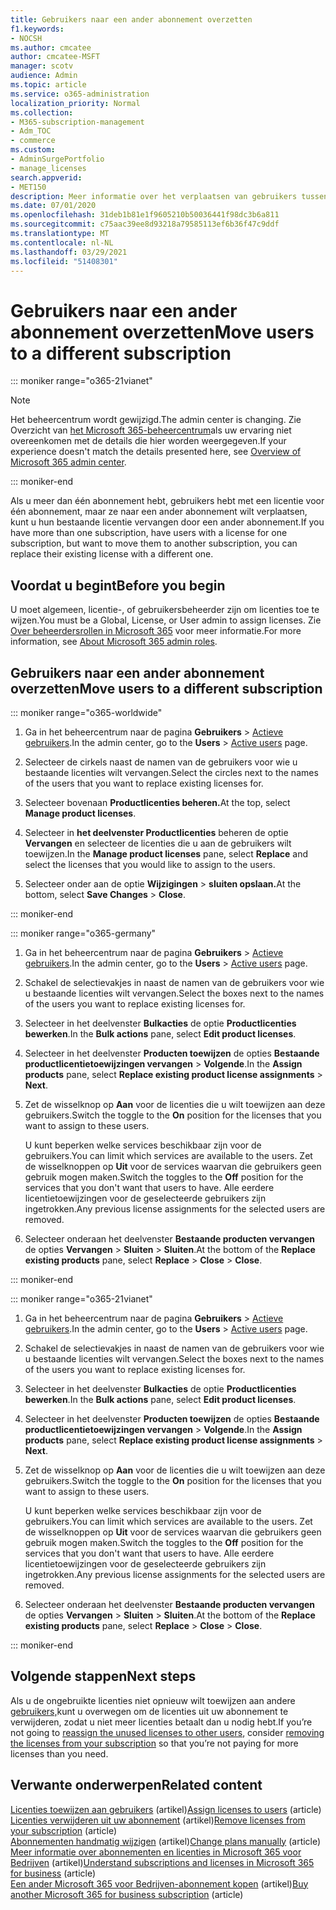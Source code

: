 ```yaml
---
title: Gebruikers naar een ander abonnement overzetten
f1.keywords:
- NOCSH
ms.author: cmcatee
author: cmcatee-MSFT
manager: scotv
audience: Admin
ms.topic: article
ms.service: o365-administration
localization_priority: Normal
ms.collection:
- M365-subscription-management
- Adm_TOC
- commerce
ms.custom:
- AdminSurgePortfolio
- manage_licenses
search.appverid:
- MET150
description: Meer informatie over het verplaatsen van gebruikers tussen abonnementen.
ms.date: 07/01/2020
ms.openlocfilehash: 31deb1b81e1f9605210b50036441f98dc3b6a811
ms.sourcegitcommit: c75aac39ee8d93218a79585113ef6b36f47c9ddf
ms.translationtype: MT
ms.contentlocale: nl-NL
ms.lasthandoff: 03/29/2021
ms.locfileid: "51408301"
---
```

# <a name="move-users-to-a-different-subscription"></a><span data-ttu-id="aadd9-103">Gebruikers naar een ander abonnement overzetten</span><span class="sxs-lookup"><span data-stu-id="aadd9-103">Move users to a different subscription</span></span>

::: moniker range="o365-21vianet"

> [!NOTE]
> <span data-ttu-id="aadd9-104">Het beheercentrum wordt gewijzigd.</span><span class="sxs-lookup"><span data-stu-id="aadd9-104">The admin center is changing.</span></span> <span data-ttu-id="aadd9-105">Zie Overzicht van [het Microsoft 365-beheercentrum](../../business-video/admin-center-overview.md)als uw ervaring niet overeenkomen met de details die hier worden weergegeven.</span><span class="sxs-lookup"><span data-stu-id="aadd9-105">If your experience doesn't match the details presented here, see [Overview of Microsoft 365 admin center](../../business-video/admin-center-overview.md).</span></span>

::: moniker-end

<span data-ttu-id="aadd9-106">Als u meer dan één abonnement hebt, gebruikers hebt met een licentie voor één abonnement, maar ze naar een ander abonnement wilt verplaatsen, kunt u hun bestaande licentie vervangen door een ander abonnement.</span><span class="sxs-lookup"><span data-stu-id="aadd9-106">If you have more than one subscription, have users with a license for one subscription, but want to move them to another subscription, you can replace their existing license with a different one.</span></span>

## <a name="before-you-begin"></a><span data-ttu-id="aadd9-107">Voordat u begint</span><span class="sxs-lookup"><span data-stu-id="aadd9-107">Before you begin</span></span>

<span data-ttu-id="aadd9-108">U moet algemeen, licentie-, of gebruikersbeheerder zijn om licenties toe te wijzen.</span><span class="sxs-lookup"><span data-stu-id="aadd9-108">You must be a Global, License, or User admin to assign licenses.</span></span> <span data-ttu-id="aadd9-109">Zie [Over beheerdersrollen in Microsoft 365](../../admin/add-users/about-admin-roles.md?view=o365-worldwide) voor meer informatie.</span><span class="sxs-lookup"><span data-stu-id="aadd9-109">For more information, see [About Microsoft 365 admin roles](../../admin/add-users/about-admin-roles.md?view=o365-worldwide).</span></span>

## <a name="move-users-to-a-different-subscription"></a><span data-ttu-id="aadd9-110">Gebruikers naar een ander abonnement overzetten</span><span class="sxs-lookup"><span data-stu-id="aadd9-110">Move users to a different subscription</span></span>

::: moniker range="o365-worldwide"

1. <span data-ttu-id="aadd9-111">Ga in het beheercentrum naar de pagina **Gebruikers** \> <a href="https://go.microsoft.com/fwlink/p/?linkid=834822" target="_blank">Actieve gebruikers</a>.</span><span class="sxs-lookup"><span data-stu-id="aadd9-111">In the admin center, go to the **Users** \> <a href="https://go.microsoft.com/fwlink/p/?linkid=834822" target="_blank">Active users</a> page.</span></span>

2. <span data-ttu-id="aadd9-112">Selecteer de cirkels naast de namen van de gebruikers voor wie u bestaande licenties wilt vervangen.</span><span class="sxs-lookup"><span data-stu-id="aadd9-112">Select the circles next to the names of the users that you want to replace existing licenses for.</span></span>

3. <span data-ttu-id="aadd9-113">Selecteer bovenaan **Productlicenties beheren.**</span><span class="sxs-lookup"><span data-stu-id="aadd9-113">At the top, select **Manage product licenses**.</span></span>

4. <span data-ttu-id="aadd9-114">Selecteer in **het deelvenster Productlicenties** beheren de optie **Vervangen**  en selecteer de licenties die u aan de gebruikers wilt toewijzen.</span><span class="sxs-lookup"><span data-stu-id="aadd9-114">In the **Manage product licenses** pane, select **Replace**  and select the licenses that you would like to assign to the users.</span></span>

5. <span data-ttu-id="aadd9-115">Selecteer onder aan de optie **Wijzigingen** \> **sluiten opslaan.**</span><span class="sxs-lookup"><span data-stu-id="aadd9-115">At the bottom, select **Save Changes** \> **Close**.</span></span>

::: moniker-end

::: moniker range="o365-germany"

1. <span data-ttu-id="aadd9-116">Ga in het beheercentrum naar de pagina **Gebruikers** \> <a href="https://go.microsoft.com/fwlink/p/?linkid=847686" target="_blank">Actieve gebruikers</a>.</span><span class="sxs-lookup"><span data-stu-id="aadd9-116">In the admin center, go to the **Users** \> <a href="https://go.microsoft.com/fwlink/p/?linkid=847686" target="_blank">Active users</a> page.</span></span>

2. <span data-ttu-id="aadd9-117">Schakel de selectievakjes in naast de namen van de gebruikers voor wie u bestaande licenties wilt vervangen.</span><span class="sxs-lookup"><span data-stu-id="aadd9-117">Select the boxes next to the names of the users you want to replace existing licenses for.</span></span>

3. <span data-ttu-id="aadd9-118">Selecteer in het deelvenster **Bulkacties** de optie **Productlicenties bewerken**.</span><span class="sxs-lookup"><span data-stu-id="aadd9-118">In the **Bulk actions** pane, select **Edit product licenses**.</span></span>

4. <span data-ttu-id="aadd9-119">Selecteer in het deelvenster **Producten toewijzen** de opties **Bestaande productlicentietoewijzingen vervangen** \> **Volgende**.</span><span class="sxs-lookup"><span data-stu-id="aadd9-119">In the **Assign products** pane, select **Replace existing product license assignments** \> **Next**.</span></span>

5. <span data-ttu-id="aadd9-120">Zet de wisselknop op **Aan** voor de licenties die u wilt toewijzen aan deze gebruikers.</span><span class="sxs-lookup"><span data-stu-id="aadd9-120">Switch the toggle to the **On** position for the licenses that you want to assign to these users.</span></span>

    <span data-ttu-id="aadd9-121">U kunt beperken welke services beschikbaar zijn voor de gebruikers.</span><span class="sxs-lookup"><span data-stu-id="aadd9-121">You can limit which services are available to the users.</span></span> <span data-ttu-id="aadd9-122">Zet de wisselknoppen op **Uit** voor de services waarvan die gebruikers geen gebruik mogen maken.</span><span class="sxs-lookup"><span data-stu-id="aadd9-122">Switch the toggles to the **Off** position for the services that you don't want that users to have.</span></span> <span data-ttu-id="aadd9-123">Alle eerdere licentietoewijzingen voor de geselecteerde gebruikers zijn ingetrokken.</span><span class="sxs-lookup"><span data-stu-id="aadd9-123">Any previous license assignments for the selected users are removed.</span></span>

6. <span data-ttu-id="aadd9-124">Selecteer onderaan het deelvenster **Bestaande producten vervangen** de opties **Vervangen** \> **Sluiten** \> **Sluiten**.</span><span class="sxs-lookup"><span data-stu-id="aadd9-124">At the bottom of the **Replace existing products** pane, select **Replace** \> **Close** \> **Close**.</span></span>

::: moniker-end

::: moniker range="o365-21vianet"

1. <span data-ttu-id="aadd9-125">Ga in het beheercentrum naar de pagina **Gebruikers** \> <a href="https://go.microsoft.com/fwlink/p/?linkid=850628" target="_blank">Actieve gebruikers</a>.</span><span class="sxs-lookup"><span data-stu-id="aadd9-125">In the admin center, go to the **Users** \> <a href="https://go.microsoft.com/fwlink/p/?linkid=850628" target="_blank">Active users</a> page.</span></span>

2. <span data-ttu-id="aadd9-126">Schakel de selectievakjes in naast de namen van de gebruikers voor wie u bestaande licenties wilt vervangen.</span><span class="sxs-lookup"><span data-stu-id="aadd9-126">Select the boxes next to the names of the users you want to replace existing licenses for.</span></span>

3. <span data-ttu-id="aadd9-127">Selecteer in het deelvenster **Bulkacties** de optie **Productlicenties bewerken**.</span><span class="sxs-lookup"><span data-stu-id="aadd9-127">In the **Bulk actions** pane, select **Edit product licenses**.</span></span>

4. <span data-ttu-id="aadd9-128">Selecteer in het deelvenster **Producten toewijzen** de opties **Bestaande productlicentietoewijzingen vervangen** \> **Volgende**.</span><span class="sxs-lookup"><span data-stu-id="aadd9-128">In the **Assign products** pane, select **Replace existing product license assignments** \> **Next**.</span></span>

5. <span data-ttu-id="aadd9-129">Zet de wisselknop op **Aan** voor de licenties die u wilt toewijzen aan deze gebruikers.</span><span class="sxs-lookup"><span data-stu-id="aadd9-129">Switch the toggle to the **On** position for the licenses that you want to assign to these users.</span></span>

    <span data-ttu-id="aadd9-130">U kunt beperken welke services beschikbaar zijn voor de gebruikers.</span><span class="sxs-lookup"><span data-stu-id="aadd9-130">You can limit which services are available to the users.</span></span> <span data-ttu-id="aadd9-131">Zet de wisselknoppen op **Uit** voor de services waarvan die gebruikers geen gebruik mogen maken.</span><span class="sxs-lookup"><span data-stu-id="aadd9-131">Switch the toggles to the **Off** position for the services that you don't want that users to have.</span></span> <span data-ttu-id="aadd9-132">Alle eerdere licentietoewijzingen voor de geselecteerde gebruikers zijn ingetrokken.</span><span class="sxs-lookup"><span data-stu-id="aadd9-132">Any previous license assignments for the selected users are removed.</span></span>

6. <span data-ttu-id="aadd9-133">Selecteer onderaan het deelvenster **Bestaande producten vervangen** de opties **Vervangen** \> **Sluiten** \> **Sluiten**.</span><span class="sxs-lookup"><span data-stu-id="aadd9-133">At the bottom of the **Replace existing products** pane, select **Replace** \> **Close** \> **Close**.</span></span>

::: moniker-end

## <a name="next-steps"></a><span data-ttu-id="aadd9-134">Volgende stappen</span><span class="sxs-lookup"><span data-stu-id="aadd9-134">Next steps</span></span>

<span data-ttu-id="aadd9-135">Als u de ongebruikte licenties niet opnieuw wilt toewijzen aan [](../../commerce/licenses/buy-licenses.md) andere [gebruikers,](../../managed-desktop/get-started/assign-licenses.md)kunt u overwegen om de licenties uit uw abonnement te verwijderen, zodat u niet meer licenties betaalt dan u nodig hebt.</span><span class="sxs-lookup"><span data-stu-id="aadd9-135">If you’re not going to [reassign the unused licenses to other users](../../managed-desktop/get-started/assign-licenses.md), consider [removing the licenses from your subscription](../../commerce/licenses/buy-licenses.md) so that you’re not paying for more licenses than you need.</span></span>

## <a name="related-content"></a><span data-ttu-id="aadd9-136">Verwante onderwerpen</span><span class="sxs-lookup"><span data-stu-id="aadd9-136">Related content</span></span>

<span data-ttu-id="aadd9-137">[Licenties toewijzen aan gebruikers](../../admin/manage/assign-licenses-to-users.md) (artikel)</span><span class="sxs-lookup"><span data-stu-id="aadd9-137">[Assign licenses to users](../../admin/manage/assign-licenses-to-users.md) (article)</span></span>\
<span data-ttu-id="aadd9-138">[Licenties verwijderen uit uw abonnement](../licenses/buy-licenses.md) (artikel)</span><span class="sxs-lookup"><span data-stu-id="aadd9-138">[Remove licenses from your subscription](../licenses/buy-licenses.md) (article)</span></span>\
<span data-ttu-id="aadd9-139">[Abonnementen handmatig wijzigen](change-plans-manually.md) (artikel)</span><span class="sxs-lookup"><span data-stu-id="aadd9-139">[Change plans manually](change-plans-manually.md) (article)</span></span>\
<span data-ttu-id="aadd9-140">[Meer informatie over abonnementen en licenties in Microsoft 365 voor Bedrijven](../licenses/subscriptions-and-licenses.md) (artikel)</span><span class="sxs-lookup"><span data-stu-id="aadd9-140">[Understand subscriptions and licenses in Microsoft 365 for business](../licenses/subscriptions-and-licenses.md) (article)</span></span>\
<span data-ttu-id="aadd9-141">[Een ander Microsoft 365 voor Bedrijven-abonnement kopen](../try-or-buy-microsoft-365.md) (artikel)</span><span class="sxs-lookup"><span data-stu-id="aadd9-141">[Buy another Microsoft 365 for business subscription](../try-or-buy-microsoft-365.md) (article)</span></span>

